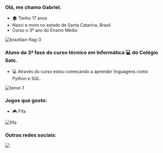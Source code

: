 ### Olá, me chamo Gabriel.

- 🏠 Tenho 17 anos
- Nasci e moro no estado de Santa Catarina, Brasil
- Curso o 3º ano do Ensino Médio


![brazilian-flag-3](https://user-images.githubusercontent.com/106177400/182230985-e8eb9292-b7b2-4236-a565-f617de2a5ed7.gif)



### Aluno da 3ª fase do curso técnico em Informática 💻 do Colégio Satc.
- 💻 Através do curso estou começando a aprender linguagens como Python e SQL.


![tenor-1](https://user-images.githubusercontent.com/106177400/182230331-c9e691ea-68f1-4730-a2c9-94595c5c2339.gif)


### Jogos que gosto:
- 🎮 Fifa


![fifa](https://user-images.githubusercontent.com/106177400/182230610-14218b08-a5df-4d98-a0e5-2209bd1b1069.gif)


### Outras redes sociais:

<div>
<a href="https://www.youtube.com/channel/UCtVMM4SALuLfQHSH5122ysg" target="_blank"><img src="https://img.shields.io/badge/YouTube-FF0000?style=for-the-badge&logo=youtube&logoColor=white" target="_blank"></a>
